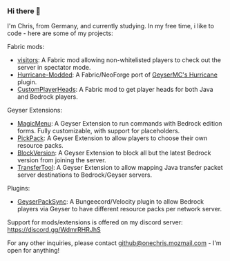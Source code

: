 ### Hi there 👋

I'm Chris, from Germany, and currently studying.
In my free time, i like to code - here are some of my projects:

Fabric mods:
- [visitors](https://github.com/onebeastchris/visitors): A Fabric mod allowing non-whitelisted players to check out the server in spectator mode.
- [Hurricane-Modded](https://github.com/onebeastchris/Hurricane-Modded): A Fabric/NeoForge port of [GeyserMC's Hurricane](https://github.com/geysermc/hurricane) plugin.
- [CustomPlayerHeads](https://github.com/onebeastchris/customplayerheads): A Fabric mod to get player heads for both Java and Bedrock players.

Geyser Extensions:
- [MagicMenu](https://github.com/onebeastchris/MagicMenu): A Geyser Extension to run commands with Bedrock edition forms. Fully customizable, with support for placeholders.
- [PickPack](https://github.com/onebeastchris/PickPack): A Geyser Extension to allow players to choose their own resource packs.
- [BlockVersion](https://github.com/onebeastchris/BlockVersion): A Geyser Extension to block all but the latest Bedrock version from joining the server.
- [TransferTool](https://github.com/onebeastchris/TransferTool): A Geyser Extension to allow mapping Java transfer packet server destinations to Bedrock/Geyser servers.

Plugins:
- [GeyserPackSync](https://GitHub.com/onebeastchris/GeyserPackSync): A Bungeecord/Velocity plugin to allow Bedrock players via Geyser to have different resource packs per network server.

Support for mods/extensions is offered on my discord server: https://discord.gg/WdmrRHRJhS

For any other inquiries, please contact github@onechris.mozmail.com - I'm open for anything!
